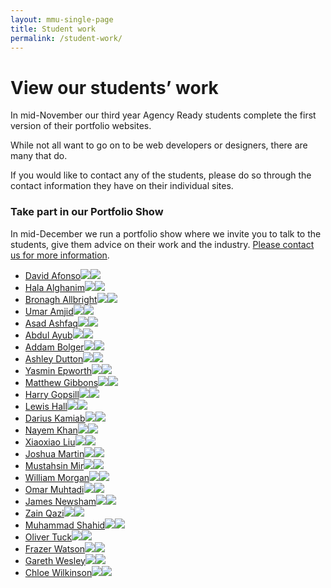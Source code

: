 ```yaml
---
layout: mmu-single-page
title: Student work
permalink: /student-work/
---
```


# View our students’ work

In mid-November our third year Agency Ready students complete the first version of their portfolio websites.

While not all want to go on to be web developers or designers, there are many that do.

If you would like to contact any of the students, please do so through the contact information they have on their individual sites.

<div class="box">
<h3>Take part in our Portfolio Show</h3>

In mid-December we run a portfolio show where we invite you to talk to the students, give them advice on their work and the industry. <a href="/about-contact/">Please contact us for more information</a>.

</div>

<div class="full-width student-grid">
<ul>
<li><a href="http://www.16060661.webdevmmu.uk">David Afonso<img src="../assets/img/screenshots/student-site0.png" /><img src="../assets/img/screenshots/student-site0-small.png" /></a></li><li><a href="http://www.15075965.webdevmmu.uk">Hala Alghanim<img src="../assets/img/screenshots/student-site1.png" /><img src="../assets/img/screenshots/student-site1-small.png" /></a></li><li><a href="http://www.16047244.webdevmmu.uk">Bronagh Allbright<img src="../assets/img/screenshots/student-site2.png" /><img src="../assets/img/screenshots/student-site2-small.png" /></a></li><li><a href="http://www.16044065.webdevmmu.uk">Umar Amjid<img src="../assets/img/screenshots/student-site3.png" /><img src="../assets/img/screenshots/student-site3-small.png" /></a></li><li><a href="http://www.16031723.webdevmmu.uk">Asad Ashfaq<img src="../assets/img/screenshots/student-site4.png" /><img src="../assets/img/screenshots/student-site4-small.png" /></a></li><li><a href="http://www.16042901.webdevmmu.uk">Abdul Ayub<img src="../assets/img/screenshots/student-site6.png" /><img src="../assets/img/screenshots/student-site6-small.png" /></a></li><li><a href="http://www.16042014.webdevmmu.uk">Addam Bolger<img src="../assets/img/screenshots/student-site7.png" /><img src="../assets/img/screenshots/student-site7-small.png" /></a></li><li><a href="https://www.ashleydutton.co.uk/">Ashley Dutton<img src="../assets/img/screenshots/student-site8.png" /><img src="../assets/img/screenshots/student-site8-small.png" /></a></li><li><a href="http://www.16043281.webdevmmu.uk">Yasmin Epworth<img src="../assets/img/screenshots/student-site9.png" /><img src="../assets/img/screenshots/student-site9-small.png" /></a></li><li><a href="http://www.16043480.webdevmmu.uk">Matthew Gibbons<img src="../assets/img/screenshots/student-site10.png" /><img src="../assets/img/screenshots/student-site10-small.png" /></a></li><li><a href="http://www.16005846.webdevmmu.uk">Harry Gopsill<img src="../assets/img/screenshots/student-site11.png" /><img src="../assets/img/screenshots/student-site11-small.png" /></a></li><li><a href="http://www.16021537.webdevmmu.uk">Lewis Hall<img src="../assets/img/screenshots/student-site12.png" /><img src="../assets/img/screenshots/student-site12-small.png" /></a></li><li><a href="http://www.15092314.webdevmmu.uk">Darius Kamiab<img src="../assets/img/screenshots/student-site13.png" /><img src="../assets/img/screenshots/student-site13-small.png" /></a></li><li><a href="http://www.16016183.webdevmmu.uk">Nayem Khan<img src="../assets/img/screenshots/student-site14.png" /><img src="../assets/img/screenshots/student-site14-small.png" /></a></li><li><a href="http://www.16056050.webdevmmu.uk">Xiaoxiao Liu<img src="../assets/img/screenshots/student-site15.png" /><img src="../assets/img/screenshots/student-site15-small.png" /></a></li><li><a href="http://www.16038681.webdevmmu.uk">Joshua Martin<img src="../assets/img/screenshots/student-site16.png" /><img src="../assets/img/screenshots/student-site16-small.png" /></a></li><li><a href="http://www.16044064.webdevmmu.uk">Mustahsin Mir<img src="../assets/img/screenshots/student-site17.png" /><img src="../assets/img/screenshots/student-site17-small.png" /></a></li><li><a href="http://www.16011524.webdevmmu.uk">William Morgan<img src="../assets/img/screenshots/student-site18.png" /><img src="../assets/img/screenshots/student-site18-small.png" /></a></li><li><a href="http://www.15099413.webdevmmu.uk">Omar Muhtadi<img src="../assets/img/screenshots/student-site19.png" /><img src="../assets/img/screenshots/student-site19-small.png" /></a></li><li><a href="http://www.15077218.webdevmmu.uk">James Newsham<img src="../assets/img/screenshots/student-site20.png" /><img src="../assets/img/screenshots/student-site20-small.png" /></a></li><li><a href="http://www.16010278.webdevmmu.uk">Zain Qazi<img src="../assets/img/screenshots/student-site21.png" /><img src="../assets/img/screenshots/student-site21-small.png" /></a></li><li><a href="http://www.16032926.webdevmmu.uk">Muhammad Shahid<img src="../assets/img/screenshots/student-site22.png" /><img src="../assets/img/screenshots/student-site22-small.png" /></a></li><li><a href="http://www.14051695.webdevmmu.uk">Oliver Tuck<img src="../assets/img/screenshots/student-site24.png" /><img src="../assets/img/screenshots/student-site24-small.png" /></a></li><li><a href="http://www.16027044.webdevmmu.uk">Frazer Watson<img src="../assets/img/screenshots/student-site25.png" /><img src="../assets/img/screenshots/student-site25-small.png" /></a></li><li><a href="http://www.15105816.webdevmmu.uk">Gareth Wesley<img src="../assets/img/screenshots/student-site26.png" /><img src="../assets/img/screenshots/student-site26-small.png" /></a></li><li><a href="http://www.16018868.webdevmmu.uk">Chloe Wilkinson<img src="../assets/img/screenshots/student-site27.png" /><img src="../assets/img/screenshots/student-site27-small.png" /></a></li></ul>

</div>
